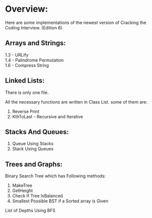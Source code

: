 # Overview:

Here are some implementations of the newest version of Cracking the Coding Interview. (Edition 6)

## Arrays and Strings:

1.3 - URLify     
1.4 - Palindrome Permutation     
1.6 - Compress String     

## Linked Lists:

There is only one file.

All the necessary functions are written in Class List.
some of them are:

1. Reverse Print     
2. KthToLast - Recursive and Iterative     

## Stacks And Queues:

1. Queue Using Stacks
2. Stack Using Queues

## Trees and Graphs:    

Binary Search Tree which has Following methods:    
1.  MakeTree    
2.  GetHeight    
3.  Check If Tree IsBalanced    
4.  Smallest Possible BST if a Sorted array is Given     

List of Depths Using BFS


